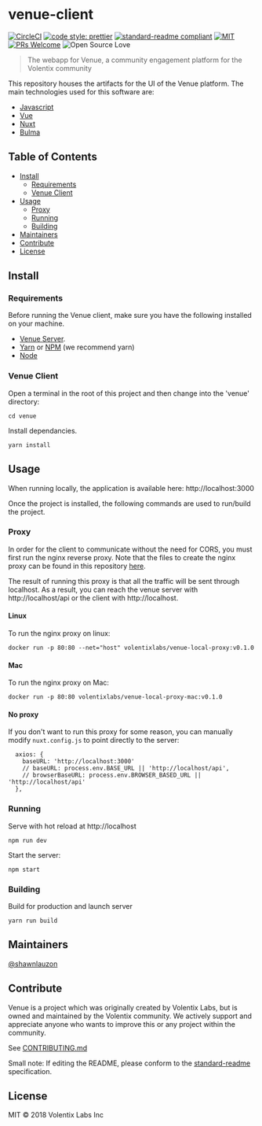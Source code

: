 # venue-client

[![CircleCI](https://circleci.com/gh/Volentix/venue-client/tree/master.svg?style=svg)](https://circleci.com/gh/Volentix/venue-client/tree/master)
[![code style: prettier](https://img.shields.io/badge/code_style-prettier-ff69b4.svg?style=flat-square)](https://github.com/prettier/prettier)
[![standard-readme compliant](https://img.shields.io/badge/standard--readme-OK-green.svg?style=flat-square)](https://github.com/RichardLitt/standard-readme)
[![MIT](https://img.shields.io/github/license/mashape/apistatus.svg)](https://choosealicense.com/licenses/mit/)
[![PRs Welcome](https://img.shields.io/badge/PRs-welcome-brightgreen.svg?style=flat-square)](http://makeapullrequest.com)
![Open Source Love](https://badges.frapsoft.com/os/v3/open-source.svg?v=102)

> The webapp for Venue, a community engagement platform for the Volentix community

This repository houses the artifacts for the UI of the Venue platform. The main technologies used for this software are:

- [Javascript](https://www.javascript.com/)
- [Vue](https://vuejs.org/)
- [Nuxt](https://nuxtjs.org/)
- [Bulma](https://bulma.io)

## Table of Contents

- [Install](#install)
  - [Requirements](#requirements)
  - [Venue Client](#venue-client)
- [Usage](#usage)
  - [Proxy](#proxy)
  - [Running](#running)
  - [Building](#building)
- [Maintainers](#maintainers)
- [Contribute](#contribute)
- [License](#license)

## Install

### Requirements

Before running the Venue client, make sure you have the following installed on your machine.

- [Venue Server](https://github.com/volentix/venue-server).
- [Yarn](https://yarnpkg.com/lang/en/) or [NPM](https://www.npmjs.com) (we recommend yarn)
- [Node](https://nodejs.org/)

### Venue Client

Open a terminal in the root of this project and then change into the 'venue' directory:

```
cd venue
```

Install dependancies.

```
yarn install
```

## Usage

When running locally, the application is available here: http://localhost:3000

Once the project is installed, the following commands are used to run/build the project.

### Proxy

In order for the client to communicate without the need for CORS, you must first run the nginx reverse proxy. Note that the files to create the nginx proxy can be found in this repository [here](/nginx/README.md).

The result of running this proxy is that all the traffic will be sent through localhost. As a result, you can reach the venue server with http://localhost/api or the client with http://localhost.

#### Linux

To run the nginx proxy on linux:

```
docker run -p 80:80 --net="host" volentixlabs/venue-local-proxy:v0.1.0
```

#### Mac

To run the nginx proxy on Mac:

```
docker run -p 80:80 volentixlabs/venue-local-proxy-mac:v0.1.0
```

#### No proxy

If you don't want to run this proxy for some reason, you can manually modify `nuxt.config.js` to point directly
to the server:

```
  axios: {
    baseURL: 'http://localhost:3000'
    // baseURL: process.env.BASE_URL || 'http://localhost/api',
    // browserBaseURL: process.env.BROWSER_BASED_URL || 'http://localhost/api'
  },
```

### Running

Serve with hot reload at http://localhost

```
npm run dev
```

Start the server:

```
npm start
```

### Building

Build for production and launch server

```
yarn run build
```

## Maintainers

[@shawnlauzon](https://github.com/shawnlauzon)

## Contribute

Venue is a project which was originally created by Volentix Labs, but is owned and
maintained by the Volentix community. We actively support and appreciate anyone
who wants to improve this or any project within the community.

See [CONTRIBUTING.md](https://github.com/Volentix/volentix/blob/master/CONTRIBUTING.md)

Small note: If editing the README, please conform to the [standard-readme](https://github.com/RichardLitt/standard-readme) specification.

## License

MIT © 2018 Volentix Labs Inc
